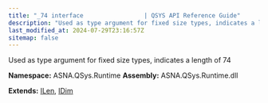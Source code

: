```yaml
---
title: "_74 interface                 | QSYS API Reference Guide"
description: "Used as type argument for fixed size types, indicates a length of 74  "
last_modified_at: 2024-07-29T23:16:57Z
sitemap: false
---
```


Used as type argument for fixed size types, indicates a length of 74 

**Namespace:** ASNA.QSys.Runtime
**Assembly:** ASNA.QSys.Runtime.dll

**Extends:** [ILen](/reference/runtime/qsys-runtime/i-len.html), [IDim](/reference/runtime/qsys-runtime/i-dim.html)
<br>
<br>
